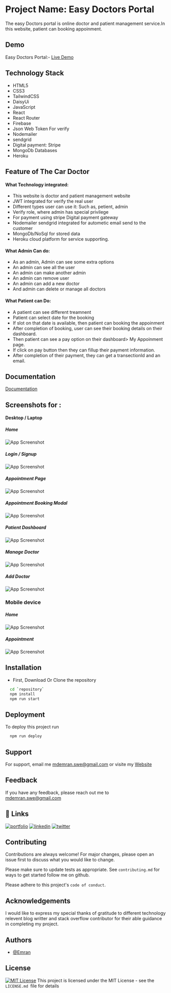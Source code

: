 

# Project Name: Easy Doctors Portal

The easy Doctors portal is online doctor and patient management service.In this website, patient can booking appoinment.







## Demo
Easy Doctors Portal:-
[Live Demo](https://easy-doctors-portal.web.app/)

## Technology Stack
* HTML5
* CSS3
* TailwindCSS
* DaisyUi
* JavaScript
* React
* React Router
* Firebase
* Json Web Token For verify
* Nodemailer
* sendgrid
* Digital payment: Stripe
* MongoDb Databases
* Heroku 
## Feature of The Car Doctor
#### What Technology integrated:
* This website is doctor and patient management website
* JWT integrated for verify the real user
* Different types user can use it: Such as, petient, admin
* Verify role, where admin has special privilege
* For payment using stripe Digital payment gateway
* Nodemailer sendgrid integrated for autometic email send to the customer
* MongoDb/NoSql for stored data
* Heroku cloud platform for service supporting.

#### What Admin Can do:
- As an admin, Admin can see some extra options
- An admin can see all the user 
- An admin can make another admin
- An admin can remove user
- An admin can add a new doctor 
- And admin can delete or manage all doctors


#### What Patient can Do:
- A patient can see different treamnent
- Patient can select date for the booking
- If slot on that date is available, then patient can booking the appoinment
- After completion of booking, user can see their booking details on their dashboard.
- Then patient can see a pay option on their dashboard> My Appoinment page.
- If click on pay button then they can fillup their payment information.
- After completion of their payment, they can get a transectionId and an email.
## Documentation

[Documentation](https://github.com/EmranSWE/easy-doctors-portal-client/blob/main/README.md)

## Screenshots for :
#### Desktop / Laptop

##### Home
![App Screenshot](https://i.ibb.co/3khpZKT/screencapture-easy-doctors-portal-web-app-2022-11-26-01-25-26.png)
##### Login / Signup
![App Screenshot](https://i.ibb.co/h9N0TjC/screencapture-easy-doctors-portal-web-app-login-2022-11-26-01-26-29.png)

##### Appointment Page
![App Screenshot](https://i.ibb.co/C8ks521/screencapture-easy-doctors-portal-web-app-appointment-2022-11-26-01-28-29.png)

##### Appointment Booking Modal
![App Screenshot](https://i.ibb.co/VCfm61B/Screenshot88.png)

##### Patient Dashboard
![App Screenshot](https://i.ibb.co/mz7S6WM/screencapture-easy-doctors-portal-web-app-dashboard-2022-11-26-01-33-43.png)

##### Manage Doctor 
![App Screenshot](https://i.ibb.co/gvtxRgG/screencapture-easy-doctors-portal-web-app-dashboard-manage-Doctor-2022-11-26-01-35-33.png)

##### Add Doctor 
![App Screenshot](https://i.ibb.co/jH3C9mc/screencapture-easy-doctors-portal-web-app-dashboard-add-Doctor-2022-11-26-01-37-04.png)

### Mobile device
##### Home
![App Screenshot](https://i.ibb.co/Mp8BTZ4/screencapture-easy-doctors-portal-web-app-2022-11-26-01-38-03.png)

##### Appointment
![App Screenshot](https://i.ibb.co/zPqZ5K6/screencapture-easy-doctors-portal-web-app-appointment-2022-11-26-01-38-47.png)


## Installation
- First, Download Or Clone the repository

```bash
  cd `repository`
  npm install 
  npm run start
```

## Deployment

To deploy this project run

```bash
  npm run deploy
```


## Support

For support, email me mdemran.swe@gmail.com or visite my  [Website](https://emran-portfolio.web.app/)


## Feedback

If you have any feedback, please reach out me to
mdemran.swe@gmail.com


## 🔗 Links
[![portfolio](https://img.shields.io/badge/my_portfolio-000?style=for-the-badge&logo=ko-fi&logoColor=white)](https://emran-portfolio.web.app/)
[![linkedin](https://img.shields.io/badge/linkedin-0A66C2?style=for-the-badge&logo=linkedin&logoColor=white)](https://www.linkedin.com/in/emran2k18/)
[![twitter](https://img.shields.io/badge/twitter-1DA1F2?style=for-the-badge&logo=twitter&logoColor=white)](https://twitter.com/EmranSwe)


## Contributing

Contributions are always welcome!
For major changes, please open an issue first to discuss what you would like to change.

Please make sure to update tests as appropriate.
See `contributing.md` for ways to get started follow me on github.

Please adhere to this project's `code of conduct`.
## Acknowledgements

I would like to express my special thanks of gratitude to different technology relevent blog writter and stack overflow contributor for their able guidance in completing my project.


## Authors

- [@Emran](https://github.com/EmranSWE)


## License

[![MIT License](https://img.shields.io/badge/License-MIT-green.svg)](https://choosealicense.com/licenses/mit/) This project is licensed under the MIT License - see the `LICENSE.md `file for details


